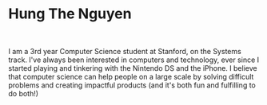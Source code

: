 # Hung The Nguyen
<br>

I am a 3rd year Computer Science student at Stanford, on the Systems track.
I've always been interested in computers and technology, ever since I started playing and tinkering with the Nintendo DS and the iPhone. I believe that computer science can help people on a large scale by solving difficult problems and creating impactful products (and it's both fun and fulfilling to do both!)
